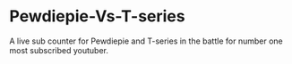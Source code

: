 # Pewdiepie-Vs-T-series
A live sub counter for Pewdiepie and T-series in the battle for number one most subscribed youtuber.
